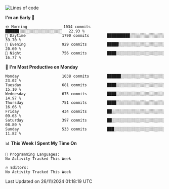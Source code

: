 <!--START_SECTION:waka-->
![Lines of code](https://img.shields.io/badge/From%20Hello%20World%20I%27ve%20Written-39.8%20million%20lines%20of%20code-blue)

**I'm an Early 🐤** 

```text
🌞 Morning                1034 commits        ██████░░░░░░░░░░░░░░░░░░░   22.93 % 
🌆 Daytime                1790 commits        ██████████░░░░░░░░░░░░░░░   39.70 % 
🌃 Evening                929 commits         █████░░░░░░░░░░░░░░░░░░░░   20.60 % 
🌙 Night                  756 commits         ████░░░░░░░░░░░░░░░░░░░░░   16.77 % 
```
📅 **I'm Most Productive on Monday** 

```text
Monday                   1038 commits        ██████░░░░░░░░░░░░░░░░░░░   23.02 % 
Tuesday                  681 commits         ████░░░░░░░░░░░░░░░░░░░░░   15.10 % 
Wednesday                675 commits         ████░░░░░░░░░░░░░░░░░░░░░   14.97 % 
Thursday                 751 commits         ████░░░░░░░░░░░░░░░░░░░░░   16.66 % 
Friday                   434 commits         ██░░░░░░░░░░░░░░░░░░░░░░░   09.63 % 
Saturday                 397 commits         ██░░░░░░░░░░░░░░░░░░░░░░░   08.80 % 
Sunday                   533 commits         ███░░░░░░░░░░░░░░░░░░░░░░   11.82 % 
```


📊 **This Week I Spent My Time On** 

```text
💬 Programming Languages: 
No Activity Tracked This Week

🔥 Editors: 
No Activity Tracked This Week
```


 Last Updated on 26/11/2024 01:18:19 UTC
<!--END_SECTION:waka-->
```
